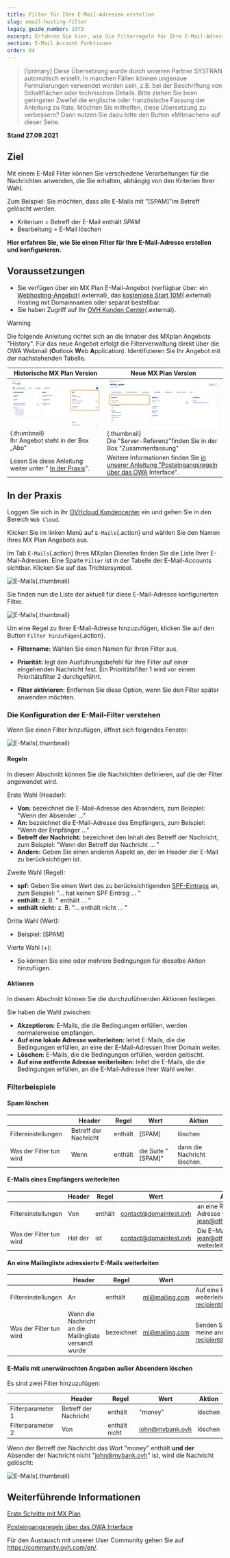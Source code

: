 ```yaml
---
title: Filter für Ihre E-Mail-Adressen erstellen
slug: email-hosting-filter
legacy_guide_number: 1973
excerpt: Erfahren Sie hier, wie Sie Filterregeln für Ihre E-Mail-Adresse erstellen und konfigurieren
section: E-Mail Account Funktionen
order: 04
---
```


> [!primary]
> Diese Übersetzung wurde durch unseren Partner SYSTRAN automatisch erstellt. In manchen Fällen können ungenaue Formulierungen verwendet worden sein, z.B. bei der Beschriftung von Schaltflächen oder technischen Details. Bitte ziehen Sie beim geringsten Zweifel die englische oder französische Fassung der Anleitung zu Rate. Möchten Sie mithelfen, diese Übersetzung zu verbessern? Dann nutzen Sie dazu bitte den Button «Mitmachen» auf dieser Seite.
>

**Stand 27.09.2021**

## Ziel

Mit einem E-Mail Filter können Sie verschiedene Verarbeitungen für die Nachrichten anwenden, die Sie erhalten, abhängig von den Kriterien Ihrer Wahl.

Zum Beispiel: Sie möchten, dass alle E-Mails mit "[SPAM]"im Betreff gelöscht werden.

- Kriterium = Betreff der E-Mail enthält *SPAM*
- Bearbeitung = E-Mail löschen

**Hier erfahren Sie, wie Sie einen Filter für Ihre E-Mail-Adresse erstellen und konfigurieren.**

## Voraussetzungen

- Sie verfügen über ein MX Plan E-Mail-Angebot (verfügbar über: ein [Webhosting-Angebot](https://www.ovh.de/hosting/){.external}, das [kostenlose Start 10M](https://www.ovh.de/domains/angebot_hosting_start10m.xml){.external} Hosting mit Domainnamen oder separat bestellbar.
- Sie haben Zugriff auf Ihr [OVH Kunden Center](https://www.ovh.com/auth/?action=gotomanager&from=https://www.ovh.de/&ovhSubsidiary=de){.external}.

> [!warning]
>
> Die folgende Anleitung richtet sich an die Inhaber des MXplan Angebots "History". Für das neue Angebot erfolgt die Filterverwaltung direkt über die OWA Webmail (**O**utlook **W**eb **A**pplication). Identifizieren Sie Ihr Angebot mit der nachstehenden Tabelle.
>

Historische MX Plan Version|Neue MX Plan Version|
|---|---|
|![E-Mail](images/mxplan-starter-legacy-step1.png){.thumbnail}<br> Ihr Angebot steht in der Box „Abo“|![E-Mail](images/mxplan-starter-new-step1.png){.thumbnail}<br>Die "Server-Referenz"finden Sie in der Box "Zusammenfassung"|
|Lesen Sie diese Anleitung weiter unter " [In der Praxis](#oldmxplan)".|Weitere Informationen finden Sie [in unserer Anleitung "Posteingangsregeln über das OWA](https://docs.ovh.com/de/microsoft-collaborative-solutions/posteingangsregeln-in-owa-erstellen/) Interface".|

## In der Praxis <a name="oldmxplan"></a>

Loggen Sie sich in Ihr [OVHcloud Kundencenter](https://www.ovh.com/auth/?action=gotomanager&from=https://www.ovh.de/&ovhSubsidiary=de) ein und gehen Sie in den Bereich `Web Cloud`.

Klicken Sie im linken Menü auf `E-Mails`{.action} und wählen Sie den Namen Ihres MX Plan Angebots aus.

Im Tab `E-Mails`{.action} Ihres MXplan Dienstes finden Sie die Liste Ihrer E-Mail-Adressen. Eine Spalte `Filter` ist in der Tabelle der E-Mail-Accounts sichtbar. Klicken Sie auf das Trichtersymbol.

![E-Mails](images/img_3239.jpg){.thumbnail}

Sie finden nun die Liste der aktuell für diese E-Mail-Adresse konfigurierten Filter.

![E-Mails](images/img_3240.jpg){.thumbnail}

Um eine Regel zu Ihrer E-Mail-Adresse hinzuzufügen, klicken Sie auf den Button `Filter hinzufügen`{.action}.

- **Filtername:** Wählen Sie einen Namen für Ihren Filter aus.

- **Priorität:** legt den Ausführungsbefehl für Ihre Filter auf einer eingehenden Nachricht fest. Ein Prioritätsfilter 1 wird vor einem Prioritätsfilter 2 durchgeführt.

- **Filter aktivieren:** Entfernen Sie diese Option, wenn Sie den Filter später anwenden möchten.

### Die Konfiguration der E-Mail-Filter verstehen

Wenn Sie einen Filter hinzufügen, öffnet sich folgendes Fenster:

![E-Mails](images/img_3241.jpg){.thumbnail}

#### Regeln

In diesem Abschnitt können Sie die Nachrichten definieren, auf die der Filter angewendet wird.

Erste Wahl (Header):

- **Von:** bezeichnet die E-Mail-Adresse des Absenders, zum Beispiel: "Wenn der Absender ..."
- **An:** bezeichnet die E-Mail-Adresse des Empfängers, zum Beispiel: "Wenn der Empfänger ..."
- **Betreff der Nachricht:** bezeichnet den Inhalt des Betreff der Nachricht, zum Beispiel: "Wenn der Betreff der Nachricht ... "
- **Andere:** Geben Sie einen anderen Aspekt an, der im Header der E-Mail zu berücksichtigen ist.

Zweite Wahl (Regel):

- **spf:** Geben Sie einen Wert des zu berücksichtigenden [SPF-Eintrags](https://docs.ovh.com/de/domains/webhosting_spf-eintrag/) an, zum Beispiel: "... hat keinen SPF Eintrag ... "
- **enthält:** z. B. " enthält ... "
- **enthält nicht:** z. B. "... enthält nicht ... "

Dritte Wahl (Wert):

- Beispiel: [SPAM]

Vierte Wahl (+):

- So können Sie eine oder mehrere Bedingungen für dieselbe Aktion hinzufügen.

#### Aktionen

In diesem Abschnitt können Sie die durchzuführenden Aktionen festlegen.

Sie haben die Wahl zwischen:

- **Akzeptieren:** E-Mails, die die Bedingungen erfüllen, werden normalerweise empfangen.
- **Auf eine lokale Adresse weiterleiten:** leitet E-Mails, die die Bedingungen erfüllen, an eine der E-Mail-Adressen Ihrer Domain weiter.
- **Löschen:** E-Mails, die die Bedingungen erfüllen, werden gelöscht.
- **Auf eine entfernte Adresse weiterleiten:** leitet die E-Mails, die die Bedingungen erfüllen, an die E-Mail-Adresse Ihrer Wahl weiter.

### Filterbeispiele

#### Spam löschen

||Header|Regel|Wert|Aktion|
|---|---|---|---|---|
|Filtereinstellungen|Betreff der Nachricht|enthält|[SPAM]|löschen|
|Was der Filter tun wird|Wenn|enthält|die Suite "[SPAM]"|dann die Nachricht löschen.|

#### E-Mails eines Empfängers weiterleiten

||Header|Regel|Wert|Aktion|
|---|---|---|---|---|
|Filtereinstellungen|Von|enthält|contact@domaintest.ovh|an eine Remote-Adresse weiterleiten: jean@otherdomain.ovh|
|Was der Filter tun wird|Hat der|ist|contact@domaintest.ovh|Die E-Mail an jean@otherdomain.ovh weiterleiten|

#### An eine Mailingliste adressierte E-Mails weiterleiten

||Header|Regel|Wert|Aktion|
|---|---|---|---|---|
|Filtereinstellungen|An|enthält|ml@mailing.com|Auf eine lokale Adresse weiterleiten: recipient@mypersonaldomain.ovh|
|Was der Filter tun wird|Wenn die Nachricht an die Mailingliste versandt wurde|bezeichnet|ml@mailing.com|Senden Sie die Nachricht an meine andere Adresse: recipient@mypersonaldomain.ovh|

#### E-Mails mit unerwünschten Angaben außer Absendern löschen

Es sind zwei Filter hinzuzufügen:

||Header|Regel|Wert|Aktion|
|---|---|---|---|---|
|Filterparameter 1|Betreff der Nachricht|enthält|"money"|löschen|
|Filterparameter 2|Von|enthält nicht|john@mybank.ovh|löschen|

Wenn der Betreff der Nachricht das Wort "money" enthält **und der** Absender der Nachricht nicht "john@mybank.ovh" ist, wird die Nachricht gelöscht:

![E-Mails](images/img_3242.jpg){.thumbnail}

## Weiterführende Informationen

[Erste Schritte mit MX Plan](https://docs.ovh.com/de/emails/allgemeines-zu-shared-e-mails/)

[Posteingangsregeln über das OWA Interface](https://docs.ovh.com/de/emails/posteingangsregeln-in-owa-erstellen/)

Für den Austausch mit unserer User Community gehen Sie auf <https://community.ovh.com/en/>.
